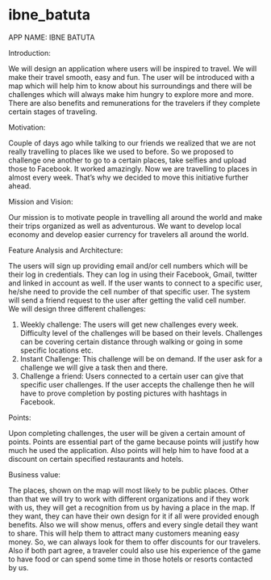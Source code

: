 # ibne_batuta

APP NAME: IBNE BATUTA


Introduction:

We will design an application where users will be inspired to travel. We will make their travel smooth, easy and fun. The user will be introduced with a map which will help him to know about his surroundings and there will be challenges which will always make him hungry to explore more and more. There are also benefits and remunerations for the travelers if they complete certain stages of traveling. 

Motivation:

Couple of days ago while talking to our friends we realized that we are not really travelling to places like we used to before. So we proposed to challenge one another to go to a certain places, take selfies and upload those to Facebook. It worked amazingly. Now we are travelling to places in almost every week. That’s why we decided to move this initiative further ahead. 

Mission and Vision:

Our mission is to motivate people in travelling all around the world and make their trips organized as well as adventurous. 
We want to develop local economy and develop easier currency for travelers all around the world. 

Feature Analysis and Architecture: 

The users will sign up providing email and/or cell numbers which will be their log in credentials. They can log in using their Facebook, Gmail, twitter and linked in account as well. If the user wants to connect to a specific user, he/she need to provide the cell number of that specific user. The system will send a friend request to the user after getting the valid cell number.  
We will design three different challenges:
1. Weekly challenge:  The users will get new challenges every week. Difficulty level of the challenges will be based on their levels. Challenges can be covering certain distance through walking or going in some specific locations etc.
2. Instant Challenge: This challenge will be on demand. If the user ask for a challenge we will give a task then and there.
3. Challenge a friend: Users connected to a certain user can give that specific user challenges. If the user accepts the challenge then he will have to prove completion by posting pictures with hashtags in Facebook.




        

                                                                                                                                                                                  














Points:

Upon completing challenges, the user will be given a certain amount of points. Points are essential part of the game because points will justify how much he used the application. Also points will help him to have food at a discount on certain specified restaurants and hotels.

Business value:

The places, shown on the map will most likely to be public places. Other than that we will try to work with different organizations and if they work with us, they will get a recognition from us by having a place in the map. If they want, they can have their own design for it if all were provided enough benefits. Also we will show menus, offers and every single detail they want to share. This will help them to attract many customers meaning easy money. So, we can always look for them to offer discounts for our travelers. Also if both part agree, a traveler could also use his experience of the game to have food or can spend some time in those hotels or resorts contacted by us. 


